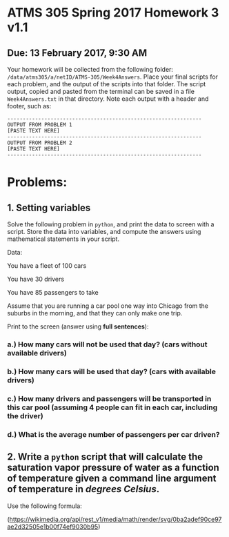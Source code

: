 # ATMS 305 Spring 2017 Homework 3  v1.1
## Due: 13 February 2017, 9:30 AM
Your homework will be collected from the following folder: `/data/atms305/a/netID/ATMS-305/Week4Answers`.  Place your final scripts for each problem, and the output of the scripts into that folder.  The script output, copied and pasted from the terminal can be saved in a file `Week4Answers.txt` in that directory.  Note each output with a header and footer, such as:
```
---------------------------------------------------------------
OUTPUT FROM PROBLEM 1
[PASTE TEXT HERE]
---------------------------------------------------------------
OUTPUT FROM PROBLEM 2
[PASTE TEXT HERE]
---------------------------------------------------------------
```
# Problems:

## 1. Setting variables

Solve the following problem in `python`, and print the data to screen with a script.  Store the data into variables, and compute the answers using mathematical statements in your script.

Data:

You have a fleet of 100 cars

You have 30 drivers

You have 85 passengers to take

Assume that you are running a car pool one way into Chicago from the suburbs in the morning, and that they can only make one trip.

Print to the screen (answer using **full sentences**):
### a.) How many cars will not be used that day? (cars without available drivers)
### b.) How many cars will be used that day? (cars with available drivers)
### c.) How many drivers and passengers will be transported in this car pool (assuming 4 people can fit in each car, including the driver)
### d.) What is the average number of passengers per car driven?

## 2. Write a `python` script that will calculate the saturation vapor pressure of water as a function of temperature given a **command line argument** of temperature in *degrees Celsius*.

Use the following formula:

(https://wikimedia.org/api/rest_v1/media/math/render/svg/0ba2adef90ce97ae2d32505e1b00f74ef9030b95)
